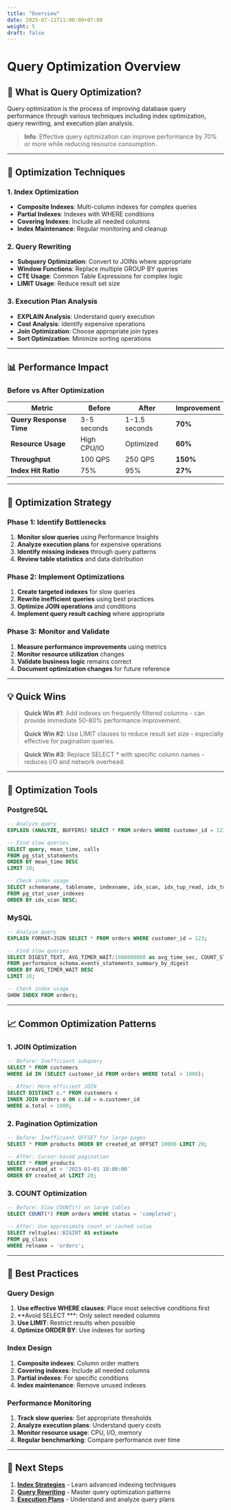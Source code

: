 ```yaml
---
title: "Overview"
date: 2025-07-11T11:00:00+07:00
weight: 5
draft: false
---
```


# Query Optimization Overview

## 🎯 What is Query Optimization?

Query optimization is the process of improving database query performance through various techniques including index optimization, query rewriting, and execution plan analysis.

> **Info**: Effective query optimization can improve performance by 70% or more while reducing resource consumption.

---

## 🚀 Optimization Techniques

### 1. Index Optimization
- **Composite Indexes**: Multi-column indexes for complex queries
- **Partial Indexes**: Indexes with WHERE conditions
- **Covering Indexes**: Include all needed columns
- **Index Maintenance**: Regular monitoring and cleanup

### 2. Query Rewriting
- **Subquery Optimization**: Convert to JOINs where appropriate
- **Window Functions**: Replace multiple GROUP BY queries
- **CTE Usage**: Common Table Expressions for complex logic
- **LIMIT Usage**: Reduce result set size

### 3. Execution Plan Analysis
- **EXPLAIN Analysis**: Understand query execution
- **Cost Analysis**: Identify expensive operations
- **Join Optimization**: Choose appropriate join types
- **Sort Optimization**: Minimize sorting operations

---

## 📊 Performance Impact

### Before vs After Optimization

| Metric | Before | After | Improvement |
|--------|--------|-------|-------------|
| **Query Response Time** | 3-5 seconds | 1-1.5 seconds | **70%** |
| **Resource Usage** | High CPU/IO | Optimized | **60%** |
| **Throughput** | 100 QPS | 250 QPS | **150%** |
| **Index Hit Ratio** | 75% | 95% | **27%** |

---

## 🎯 Optimization Strategy

### Phase 1: Identify Bottlenecks
1. **Monitor slow queries** using Performance Insights
2. **Analyze execution plans** for expensive operations
3. **Identify missing indexes** through query patterns
4. **Review table statistics** and data distribution

### Phase 2: Implement Optimizations
1. **Create targeted indexes** for slow queries
2. **Rewrite inefficient queries** using best practices
3. **Optimize JOIN operations** and conditions
4. **Implement query result caching** where appropriate

### Phase 3: Monitor and Validate
1. **Measure performance improvements** using metrics
2. **Monitor resource utilization** changes
3. **Validate business logic** remains correct
4. **Document optimization changes** for future reference

---

## 💡 Quick Wins

> **Quick Win #1**: Add indexes on frequently filtered columns - can provide immediate 50-80% performance improvement.

> **Quick Win #2**: Use LIMIT clauses to reduce result set size - especially effective for pagination queries.

> **Quick Win #3**: Replace SELECT * with specific column names - reduces I/O and network overhead.

---

## 🔧 Optimization Tools

### PostgreSQL
```sql
-- Analyze query
EXPLAIN (ANALYZE, BUFFERS) SELECT * FROM orders WHERE customer_id = 123;

-- Find slow queries
SELECT query, mean_time, calls 
FROM pg_stat_statements 
ORDER BY mean_time DESC 
LIMIT 10;

-- Check index usage
SELECT schemaname, tablename, indexname, idx_scan, idx_tup_read, idx_tup_fetch
FROM pg_stat_user_indexes
ORDER BY idx_scan DESC;
```

### MySQL
```sql
-- Analyze query
EXPLAIN FORMAT=JSON SELECT * FROM orders WHERE customer_id = 123;

-- Find slow queries
SELECT DIGEST_TEXT, AVG_TIMER_WAIT/1000000000 as avg_time_sec, COUNT_STAR
FROM performance_schema.events_statements_summary_by_digest
ORDER BY AVG_TIMER_WAIT DESC
LIMIT 10;

-- Check index usage
SHOW INDEX FROM orders;
```

---

## 📈 Common Optimization Patterns

### 1. JOIN Optimization
```sql
-- Before: Inefficient subquery
SELECT * FROM customers 
WHERE id IN (SELECT customer_id FROM orders WHERE total > 1000);

-- After: More efficient JOIN
SELECT DISTINCT c.* FROM customers c
INNER JOIN orders o ON c.id = o.customer_id
WHERE o.total > 1000;
```

### 2. Pagination Optimization
```sql
-- Before: Inefficient OFFSET for large pages
SELECT * FROM products ORDER BY created_at OFFSET 10000 LIMIT 20;

-- After: Cursor-based pagination
SELECT * FROM products 
WHERE created_at > '2023-01-01 10:00:00'
ORDER BY created_at LIMIT 20;
```

### 3. COUNT Optimization
```sql
-- Before: Slow COUNT(*) on large tables
SELECT COUNT(*) FROM orders WHERE status = 'completed';

-- After: Use approximate count or cached value
SELECT reltuples::BIGINT AS estimate
FROM pg_class
WHERE relname = 'orders';
```

---

## 🎯 Best Practices

### Query Design
1. **Use effective WHERE clauses**: Place most selective conditions first
2. **Avoid SELECT ***: Only select needed columns
3. **Use LIMIT**: Restrict results when possible
4. **Optimize ORDER BY**: Use indexes for sorting

### Index Design
1. **Composite indexes**: Column order matters
2. **Covering indexes**: Include all needed columns
3. **Partial indexes**: For specific conditions
4. **Index maintenance**: Remove unused indexes

### Performance Monitoring
1. **Track slow queries**: Set appropriate thresholds
2. **Analyze execution plans**: Understand query costs
3. **Monitor resource usage**: CPU, I/O, memory
4. **Regular benchmarking**: Compare performance over time

---

## 🔗 Next Steps

1. **[Index Strategies](index-strategies/)** - Learn advanced indexing techniques
2. **[Query Rewriting](query-rewriting/)** - Master query optimization patterns
3. **[Execution Plans](execution-plans/)** - Understand and analyze query plans
